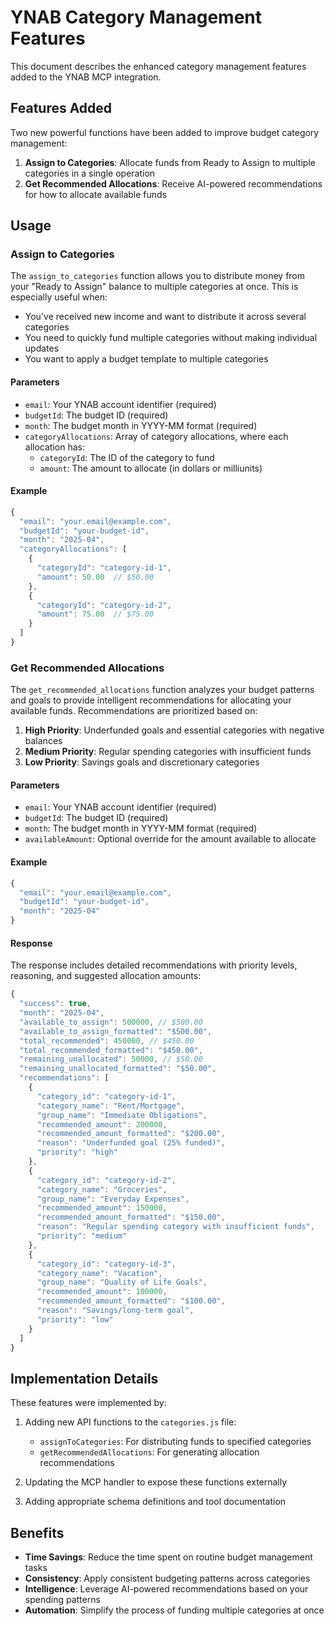# YNAB Category Management Features

This document describes the enhanced category management features added to the YNAB MCP integration.

## Features Added

Two new powerful functions have been added to improve budget category management:

1. **Assign to Categories**: Allocate funds from Ready to Assign to multiple categories in a single operation
2. **Get Recommended Allocations**: Receive AI-powered recommendations for how to allocate available funds

## Usage

### Assign to Categories

The `assign_to_categories` function allows you to distribute money from your "Ready to Assign" balance to multiple categories at once. This is especially useful when:

- You've received new income and want to distribute it across several categories
- You need to quickly fund multiple categories without making individual updates
- You want to apply a budget template to multiple categories

#### Parameters

- `email`: Your YNAB account identifier (required)
- `budgetId`: The budget ID (required)
- `month`: The budget month in YYYY-MM format (required)
- `categoryAllocations`: Array of category allocations, where each allocation has:
  - `categoryId`: The ID of the category to fund
  - `amount`: The amount to allocate (in dollars or milliunits)

#### Example

```javascript
{
  "email": "your.email@example.com",
  "budgetId": "your-budget-id",
  "month": "2025-04",
  "categoryAllocations": [
    {
      "categoryId": "category-id-1",
      "amount": 50.00  // $50.00
    },
    {
      "categoryId": "category-id-2",
      "amount": 75.00  // $75.00
    }
  ]
}
```

### Get Recommended Allocations

The `get_recommended_allocations` function analyzes your budget patterns and goals to provide intelligent recommendations for allocating your available funds. Recommendations are prioritized based on:

1. **High Priority**: Underfunded goals and essential categories with negative balances
2. **Medium Priority**: Regular spending categories with insufficient funds
3. **Low Priority**: Savings goals and discretionary categories

#### Parameters

- `email`: Your YNAB account identifier (required)
- `budgetId`: The budget ID (required)
- `month`: The budget month in YYYY-MM format (required)
- `availableAmount`: Optional override for the amount available to allocate

#### Example

```javascript
{
  "email": "your.email@example.com",
  "budgetId": "your-budget-id",
  "month": "2025-04"
}
```

#### Response

The response includes detailed recommendations with priority levels, reasoning, and suggested allocation amounts:

```javascript
{
  "success": true,
  "month": "2025-04",
  "available_to_assign": 500000, // $500.00
  "available_to_assign_formatted": "$500.00",
  "total_recommended": 450000, // $450.00
  "total_recommended_formatted": "$450.00",
  "remaining_unallocated": 50000, // $50.00
  "remaining_unallocated_formatted": "$50.00",
  "recommendations": [
    {
      "category_id": "category-id-1",
      "category_name": "Rent/Mortgage",
      "group_name": "Immediate Obligations",
      "recommended_amount": 200000,
      "recommended_amount_formatted": "$200.00",
      "reason": "Underfunded goal (25% funded)",
      "priority": "high"
    },
    {
      "category_id": "category-id-2",
      "category_name": "Groceries",
      "group_name": "Everyday Expenses",
      "recommended_amount": 150000,
      "recommended_amount_formatted": "$150.00",
      "reason": "Regular spending category with insufficient funds",
      "priority": "medium"
    },
    {
      "category_id": "category-id-3",
      "category_name": "Vacation",
      "group_name": "Quality of Life Goals",
      "recommended_amount": 100000,
      "recommended_amount_formatted": "$100.00",
      "reason": "Savings/long-term goal",
      "priority": "low"
    }
  ]
}
```

## Implementation Details

These features were implemented by:

1. Adding new API functions to the `categories.js` file:
   - `assignToCategories`: For distributing funds to specified categories
   - `getRecommendedAllocations`: For generating allocation recommendations

2. Updating the MCP handler to expose these functions externally

3. Adding appropriate schema definitions and tool documentation

## Benefits

- **Time Savings**: Reduce the time spent on routine budget management tasks
- **Consistency**: Apply consistent budgeting patterns across categories
- **Intelligence**: Leverage AI-powered recommendations based on your spending patterns
- **Automation**: Simplify the process of funding multiple categories at once